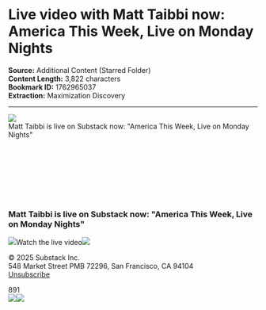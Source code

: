# Live video with Matt Taibbi now: America This Week, Live on Monday Nights

**Source:** Additional Content (Starred Folder)  
**Content Length:** 3,822 characters  
**Bookmark ID:** 1762965037  
**Extraction:** Maximization Discovery

---

<div><title>Email from Substack</title><img src="https://eotrx.substackcdn.com/open?token=eyJtIjoiPDIwMjUwMzI1MDAwMjIxLjMuYWY5ZmQ1NTE0N2NiOTFhYS5wa3lseXdxaEBtZzEuc3Vic3RhY2suY29tPiIsInUiOjM4MDY2MjgsInIiOiJzdWJzdGFja0BraGFtZWwuY29tIiwiZCI6Im1nMS5zdWJzdGFjay5jb20iLCJwIjpudWxsLCJ0IjpudWxsLCJhIjpudWxsLCJzIjpudWxsLCJjIjoibGl2ZS1zdHJlYW0tc3RhcnRlZCIsImYiOmZhbHNlLCJwb3NpdGlvbiI6InRvcCIsImlhdCI6MTc0Mjg2MDk0MSwiZXhwIjoxNzQ1NDUyOTQxLCJpc3MiOiJwdWItMCIsInN1YiI6ImVvIn0.8sgGsDSNKsa3YEEuwmLDZk_JSprRVZF9oVx7MhaqNO4"><div>Matt Taibbi is live on Substack now: "America This Week, Live on Monday Nights"</div><div>͏     ­͏     ­͏     ­͏     ­͏     ­͏     ­͏     ­͏     ­͏     ­͏     ­͏     ­͏     ­͏     ­͏     ­͏     ­͏     ­͏     ­͏     ­͏     ­͏     ­͏     ­͏     ­͏     ­͏     ­͏     ­͏     ­͏     ­͏     ­͏     ­͏     ­͏     ­͏     ­͏     ­͏     ­͏     ­͏     ­͏     ­͏     ­͏     ­͏     ­͏     ­͏     ­͏     ­͏     ­͏     ­͏     ­͏     ­͏     ­͏     ­͏     ­͏     ­͏     ­͏     ­͏     ­͏     ­͏     ­͏     ­͏     ­͏     ­͏     ­͏     ­͏     ­͏     ­͏     ­͏     ­͏     ­͏     ­͏     ­͏     ­͏     ­͏     ­͏     ­͏     ­͏     ­͏     ­͏     ­͏     ­͏     ­͏     ­͏     ­͏     ­͏     ­͏     ­͏     ­͏     ­͏     ­͏     ­͏     ­͏     ­͏     ­͏     ­͏     ­͏     ­͏     ­͏     ­͏     ­͏     ­͏     ­͏     ­͏     ­͏     ­͏     ­͏     ­͏     ­͏     ­͏     ­͏     ­͏     ­͏     ­͏     ­͏     ­͏     ­͏     ­͏     ­͏     ­͏     ­͏     ­͏     ­͏     ­͏     ­͏     ­͏     ­͏     ­͏     ­͏     ­͏     ­͏     ­͏     ­͏     ­͏     ­͏     ­͏     ­͏     ­͏     ­͏     ­͏     ­͏     ­͏     ­͏     ­͏     ­͏     ­͏     ­͏     ­͏     ­͏     ­͏     ­͏     ­͏     ­͏     ­͏     ­͏     ­͏     ­͏     ­͏     ­͏     ­͏     ­͏     ­͏     ­͏     ­͏     ­͏     ­͏     ­͏     ­͏     ­͏     ­͏     ­͏     ­͏     ­͏     ­͏     ­͏     ­͏     ­͏     ­͏     ­͏     ­͏     ­͏     ­͏     ­͏     ­͏     ­͏     ­͏     ­͏     ­͏     ­͏     ­͏     ­͏     ­͏     ­͏     ­͏     ­͏     ­͏     ­͏     ­͏     ­͏     ­͏     ­͏     ­͏     ­͏     ­͏     ­</div> <h3>Matt Taibbi is live on Substack now: "America This Week, Live on Monday Nights"</h3><img src="https://substackcdn.com/image/fetch/w_40,c_scale,f_png,q_auto:good,fl_progressive:steep/https%3A%2F%2Fsubstack.com%2Ficon%2FLucidePlay%3Fv%3D4%26height%3D40%26fill%3Dnone%26stroke%3D%2523FFFFFF%26strokeWidth%3D2.4">Watch the live video<img src="https://substackcdn.com/image/fetch/w_572,h_1018,c_limit,f_auto,q_auto:good,fl_progressive:steep/https%3A%2F%2Fsubstack-video.s3.amazonaws.com%2Flive_stream%2Fthumbnail%2F90d3a326-905a-4e90-b946-fab0857ff367.gif"><div><p>© 2025 <span>Substack Inc.</span><br>548 Market Street PMB 72296, San Francisco, CA 94104 <br><a href="https://substack.com/api/v1/email/notification/unsubscribe?token=eyJ1c2VyX2lkIjozODA2NjI4LCJ0b3BpYyI6ImxpdmVfc3RyZWFtIiwiaWF0IjoxNzQyODYwOTQwLCJleHAiOjE3NzQzOTY5NDAsImlzcyI6InB1Yi0wIiwic3ViIjoibm90aWZpY2F0aW9uLXVuc3Vic2NyaWJlIn0.V6U0SqwZh0VL1aosEqNbjKtMEYlRgzTtq4MUZEFV43o"><span>Unsubscribe</span></a></p></div><div>891</div> <img src="https://eotrx.substackcdn.com/open?token=eyJtIjoiPDIwMjUwMzI1MDAwMjIxLjMuYWY5ZmQ1NTE0N2NiOTFhYS5wa3lseXdxaEBtZzEuc3Vic3RhY2suY29tPiIsInUiOjM4MDY2MjgsInIiOiJzdWJzdGFja0BraGFtZWwuY29tIiwiZCI6Im1nMS5zdWJzdGFjay5jb20iLCJwIjpudWxsLCJ0IjpudWxsLCJhIjpudWxsLCJzIjpudWxsLCJjIjoibGl2ZS1zdHJlYW0tc3RhcnRlZCIsImYiOmZhbHNlLCJwb3NpdGlvbiI6ImJvdHRvbSIsImlhdCI6MTc0Mjg2MDk0MSwiZXhwIjoxNzQ1NDUyOTQxLCJpc3MiOiJwdWItMCIsInN1YiI6ImVvIn0.Fn3m3443pqv9Y8B2TJiy-SOkWXaoO-S-tcpOOcpTwuo"><img src="https://email.mg1.substack.com/o/eJxsz0uO6yAQheHVhFmsoowBD1iLVRQVB_mVCzhWdn_VLXWPenz0HelnajIf5RPW_JZ7bUVou9dGpUlSKYBDdlFJ0M6gtzBaVLJRXqdZdinUJE3UflejYQT1DDY5bcGzRK9p9MjstXGOdbRgue9VDgg4QI8DACDqru_oMT7SMGjjOI6aqHstn_Vz_XveDGyz7uoZayNeOj42dbyllJxkaoV4yfs8vc64ZqaWj33KKWgwqEr4QTcDy5M2Wb91PWM6Nsp7uK5LtT_bzyrl66j3YC169Q74PwAA__-5NGGi"></div>
